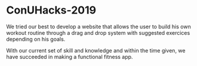 # ConUHacks-2019

We tried our best to develop a website that allows the user to build his own workout routine through a drag and drop system with suggested exercices depending on his goals.

With our current set of skill and knowledge and within the time given, we have succeeded in making a functional fitness app.